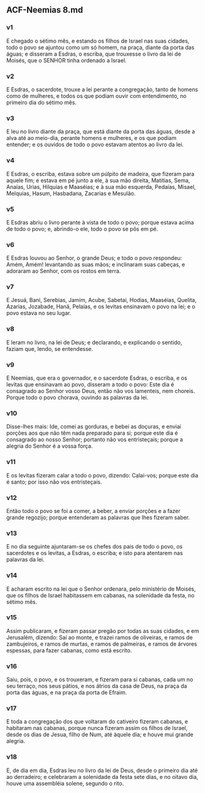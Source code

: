 ## ACF-Neemias 8.md
### v1
 E chegado o sétimo mês, e estando os filhos de Israel nas suas cidades, todo o povo se ajuntou como um só homem, na praça, diante da porta das águas; e disseram a Esdras, o escriba, que trouxesse o livro da lei de Moisés, que o SENHOR tinha ordenado a Israel.
### v2
 E Esdras, o sacerdote, trouxe a lei perante a congregação, tanto de homens como de mulheres, e todos os que podiam ouvir com entendimento, no primeiro dia do sétimo mês.
### v3
 E leu no livro diante da praça, que está diante da porta das águas, desde a alva até ao meio-dia, perante homens e mulheres, e os que podiam entender; e os ouvidos de todo o povo estavam atentos ao livro da lei.
### v4
 E Esdras, o escriba, estava sobre um púlpito de madeira, que fizeram para aquele fim; e estava em pé junto a ele, à sua mão direita, Matitias, Sema, Anaías, Urias, Hilquias e Maaséias; e à sua mão esquerda, Pedaías, Misael, Melquias, Hasum, Hasbadana, Zacarias e Mesulão.
### v5
 E Esdras abriu o livro perante à vista de todo o povo; porque estava acima de todo o povo; e, abrindo-o ele, todo o povo se pôs em pé.
### v6
 E Esdras louvou ao Senhor, o grande Deus; e todo o povo respondeu: Amém, Amém! levantando as suas mãos; e inclinaram suas cabeças, e adoraram ao Senhor, com os rostos em terra.
### v7
 E Jesuá, Bani, Serebias, Jamim, Acube, Sabetai, Hodias, Maaséias, Quelita, Azarias, Jozabade, Hanã, Pelaías, e os levitas ensinavam o povo na lei; e o povo estava no seu lugar.
### v8
 E leram no livro, na lei de Deus; e declarando, e explicando o sentido, faziam que, lendo, se entendesse.
### v9
 E Neemias, que era o governador, e o sacerdote Esdras, o escriba, e os levitas que ensinavam ao povo, disseram a todo o povo: Este dia é consagrado ao Senhor vosso Deus, então não vos lamenteis, nem choreis. Porque todo o povo chorava, ouvindo as palavras da lei.
### v10
 Disse-lhes mais: Ide, comei as gorduras, e bebei as doçuras, e enviai porções aos que não têm nada preparado para si; porque este dia é consagrado ao nosso Senhor; portanto não vos entristeçais; porque a alegria do Senhor é a vossa força.
### v11
 E os levitas fizeram calar a todo o povo, dizendo: Calai-vos; porque este dia é santo; por isso não vos entristeçais.
### v12
 Então todo o povo se foi a comer, a beber, a enviar porções e a fazer grande regozijo; porque entenderam as palavras que lhes fizeram saber.
### v13
 E no dia seguinte ajuntaram-se os chefes dos pais de todo o povo, os sacerdotes e os levitas, a Esdras, o escriba; e isto para atentarem nas palavras da lei.
### v14
 E acharam escrito na lei que o Senhor ordenara, pelo ministério de Moisés, que os filhos de Israel habitassem em cabanas, na solenidade da festa, no sétimo mês.
### v15
 Assim publicaram, e fizeram passar pregão por todas as suas cidades, e em Jerusalém, dizendo: Saí ao monte, e trazei ramos de oliveiras, e ramos de zambujeiros, e ramos de murtas, e ramos de palmeiras, e ramos de árvores espessas, para fazer cabanas, como está escrito.
### v16
 Saiu, pois, o povo, e os trouxeram, e fizeram para si cabanas, cada um no seu terraço, nos seus pátios, e nos átrios da casa de Deus, na praça da porta das águas, e na praça da porta de Efraim.
### v17
 E toda a congregação dos que voltaram do cativeiro fizeram cabanas, e habitaram nas cabanas, porque nunca fizeram assim os filhos de Israel, desde os dias de Jesua, filho de Num, até àquele dia; e houve mui grande alegria.
### v18
 E, de dia em dia, Esdras leu no livro da lei de Deus, desde o primeiro dia até ao derradeiro; e celebraram a solenidade da festa sete dias, e no oitavo dia, houve uma assembléia solene, segundo o rito.
